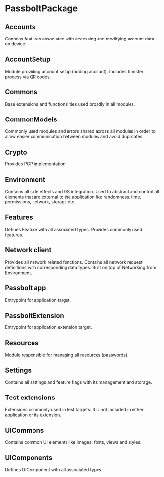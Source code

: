 # **PassboltPackage**

## Accounts

Contains features associated with accessing and modifying account data on device.

## AccountSetup

Module providing account setup (adding account). Includes transfer process via QR codes.

## Commons

Base extensions and functionalities used broadly in all modules.

## CommonModels

Commonly used modules and errors shared across all modules in order to allow easier communication between modules and avoid duplicates.

## Crypto

Provides PGP implementation.

## Environment

Contains all side effects and OS integration. Used to abstract and control all elements that are external to the application like randomness, time, permissions, network, storage etc. 

## Features

Defines Feature with all associated types. Provides commonly used features.

## Network client

Provides all network related functions. Contains all network request definitions with corresponding data types. Built on top of Networking from Environment.


## Passbolt app

Entrypoint for application target.

## PassboltExtension

Entrypoint for application extension target.

## Resources

Module responsible for managing all resources (passwords).

## Settings

Contains all settings and feature flags with its management and storage.

## Test extensions

Extensions commonly used in test targets. It is not included in either application or its extension.

## UICommons

Contains common UI elements like images, fonts, views and styles.


## UIComponents

Defines UIComponent with all associated types. 
